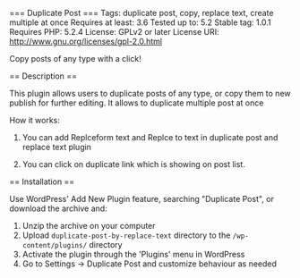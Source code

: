 === Duplicate Post ===
Tags: 				duplicate post, copy, replace text, create multiple at once
Requires at least: 	3.6
Tested up to: 		5.2
Stable tag: 		1.0.1
Requires PHP:		5.2.4
License: 			GPLv2 or later
License URI: 		http://www.gnu.org/licenses/gpl-2.0.html

Copy posts of any type with a click!

== Description ==

This plugin allows users to duplicate posts of any type, or copy them to new publish for further editing.
It allows to duplicate multiple post at once

How it works:

1. You can add Replceform text and Replce to text in duplicate post and replace text plugin

2. You can click on duplicate link which is showing on post list.


== Installation ==

Use WordPress' Add New Plugin feature, searching "Duplicate Post", or download the archive and:

1. Unzip the archive on your computer  
2. Upload `duplicate-post-by-replace-text` directory to the `/wp-content/plugins/` directory
3. Activate the plugin through the 'Plugins' menu in WordPress
4. Go to Settings -> Duplicate Post and customize behaviour as needed
